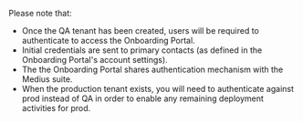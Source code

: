 Please note that:
* Once the QA tenant has been created, users will be required to authenticate to access the Onboarding Portal. 
* Initial credentials are sent to primary contacts (as defined in the Onboarding Portal's account settings).
* The the Onboarding Portal shares authentication mechanism with the Medius suite.
* When the production tenant exists, you will need to authenticate against prod instead of QA in order to enable any remaining deployment activities for prod.

